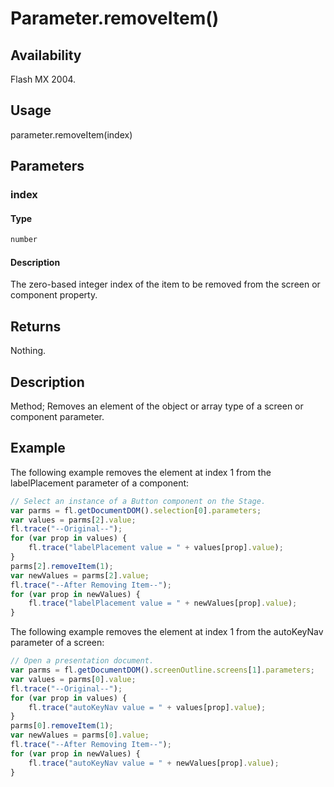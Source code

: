 # Parameter.removeItem()

## Availability

Flash MX 2004.

## Usage

parameter.removeItem(index)

## Parameters

### **index**

#### Type

```typescript
number
```

#### Description

The zero-based integer index of the item to be removed from the screen or component property.

## Returns

Nothing.

## Description

Method; Removes an element of the object or array type of a screen or component parameter.

## Example

The following example removes the element at index 1 from the labelPlacement parameter of a component:

```javascript
// Select an instance of a Button component on the Stage.
var parms = fl.getDocumentDOM().selection[0].parameters;
var values = parms[2].value;
fl.trace("--Original--");
for (var prop in values) {
    fl.trace("labelPlacement value = " + values[prop].value);
}
parms[2].removeItem(1);
var newValues = parms[2].value;
fl.trace("--After Removing Item--");
for (var prop in newValues) {
    fl.trace("labelPlacement value = " + newValues[prop].value);
}
```

The following example removes the element at index 1 from the autoKeyNav parameter of a screen:

```javascript
// Open a presentation document.
var parms = fl.getDocumentDOM().screenOutline.screens[1].parameters;
var values = parms[0].value;
fl.trace("--Original--");
for (var prop in values) {
    fl.trace("autoKeyNav value = " + values[prop].value);
}
parms[0].removeItem(1);
var newValues = parms[0].value;
fl.trace("--After Removing Item--");
for (var prop in newValues) {
    fl.trace("autoKeyNav value = " + newValues[prop].value);
}
```
